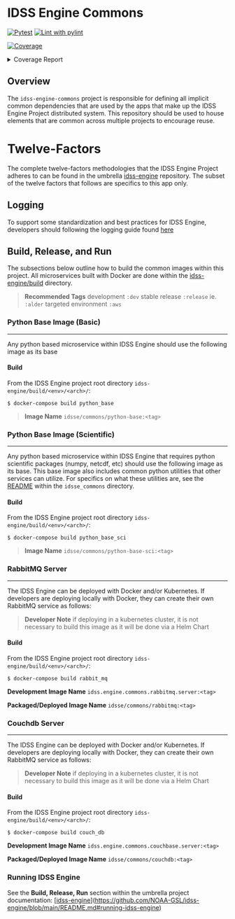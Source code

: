 # IDSS Engine Commons
[![Pytest](https://github.com/NOAA-GSL/idss-engine-commons/actions/workflows/run-tests.yml/badge.svg?branch=main)](https://github.com/NOAA-GSL/idss-engine-commons/actions/workflows/run-tests.yml) [![Lint with pylint](https://github.com/NOAA-GSL/idss-engine-commons/actions/workflows/linter.yml/badge.svg)](https://github.com/NOAA-GSL/idss-engine-commons/actions/workflows/linter.yml)

<!-- Pytest Coverage Comment:Begin -->
<a href="https://github.com/NOAA-GSL/idss-engine-commons/blob/main/README.md"><img alt="Coverage" src="https://img.shields.io/badge/Coverage-88%25-green.svg" /></a><details><summary>Coverage Report </summary><table><tr><th>File</th><th>Stmts</th><th>Miss</th><th>Cover</th><th>Missing</th></tr><tbody><tr><td colspan="5"><b>idsse/common</b></td></tr><tr><td>&nbsp; &nbsp;<a href="https://github.com/NOAA-GSL/idss-engine-commons/blob/main/idsse/common/__init__.py">__init__.py</a></td><td>0</td><td>0</td><td>100%</td><td>&nbsp;</td></tr><tr><td>&nbsp; &nbsp;<a href="https://github.com/NOAA-GSL/idss-engine-commons/blob/main/idsse/common/aws_utils.py">aws_utils.py</a></td><td>39</td><td>2</td><td>2</td><td><a href="https://github.com/NOAA-GSL/idss-engine-commons/blob/main/idsse/common/aws_utils.py#L 95%"> 95%</a></td></tr><tr><td>&nbsp; &nbsp;<a href="https://github.com/NOAA-GSL/idss-engine-commons/blob/main/idsse/common/config.py">config.py</a></td><td>69</td><td>5</td><td>5</td><td><a href="https://github.com/NOAA-GSL/idss-engine-commons/blob/main/idsse/common/config.py#L 93%"> 93%</a></td></tr><tr><td>&nbsp; &nbsp;<a href="https://github.com/NOAA-GSL/idss-engine-commons/blob/main/idsse/common/http_utils.py">http_utils.py</a></td><td>39</td><td>7</td><td>7</td><td><a href="https://github.com/NOAA-GSL/idss-engine-commons/blob/main/idsse/common/http_utils.py#L 82%"> 82%</a></td></tr><tr><td>&nbsp; &nbsp;<a href="https://github.com/NOAA-GSL/idss-engine-commons/blob/main/idsse/common/json_message.py">json_message.py</a></td><td>24</td><td>1</td><td>1</td><td><a href="https://github.com/NOAA-GSL/idss-engine-commons/blob/main/idsse/common/json_message.py#L 96%"> 96%</a></td></tr><tr><td>&nbsp; &nbsp;<a href="https://github.com/NOAA-GSL/idss-engine-commons/blob/main/idsse/common/log_util.py">log_util.py</a></td><td>41</td><td>3</td><td>3</td><td><a href="https://github.com/NOAA-GSL/idss-engine-commons/blob/main/idsse/common/log_util.py#L 93%"> 93%</a></td></tr><tr><td>&nbsp; &nbsp;<a href="https://github.com/NOAA-GSL/idss-engine-commons/blob/main/idsse/common/path_builder.py">path_builder.py</a></td><td>211</td><td>22</td><td>22</td><td><a href="https://github.com/NOAA-GSL/idss-engine-commons/blob/main/idsse/common/path_builder.py#L 90%"> 90%</a></td></tr><tr><td>&nbsp; &nbsp;<a href="https://github.com/NOAA-GSL/idss-engine-commons/blob/main/idsse/common/protocol_utils.py">protocol_utils.py</a></td><td>82</td><td>8</td><td>8</td><td><a href="https://github.com/NOAA-GSL/idss-engine-commons/blob/main/idsse/common/protocol_utils.py#L 90%"> 90%</a></td></tr><tr><td>&nbsp; &nbsp;<a href="https://github.com/NOAA-GSL/idss-engine-commons/blob/main/idsse/common/rabbitmq_utils.py">rabbitmq_utils.py</a></td><td>264</td><td>95</td><td>95</td><td><a href="https://github.com/NOAA-GSL/idss-engine-commons/blob/main/idsse/common/rabbitmq_utils.py#L 64%"> 64%</a></td></tr><tr><td>&nbsp; &nbsp;<a href="https://github.com/NOAA-GSL/idss-engine-commons/blob/main/idsse/common/utils.py">utils.py</a></td><td>128</td><td>12</td><td>12</td><td><a href="https://github.com/NOAA-GSL/idss-engine-commons/blob/main/idsse/common/utils.py#L 91%"> 91%</a></td></tr><tr><td>&nbsp; &nbsp;<a href="https://github.com/NOAA-GSL/idss-engine-commons/blob/main/idsse/common/validate_schema.py">validate_schema.py</a></td><td>40</td><td>0</td><td>100%</td><td>&nbsp;</td></tr><tr><td colspan="5"><b>idsse/common/sci</b></td></tr><tr><td>&nbsp; &nbsp;<a href="https://github.com/NOAA-GSL/idss-engine-commons/blob/main/idsse/common/sci/__init__.py">__init__.py</a></td><td>0</td><td>0</td><td>100%</td><td>&nbsp;</td></tr><tr><td>&nbsp; &nbsp;<a href="https://github.com/NOAA-GSL/idss-engine-commons/blob/main/idsse/common/sci/bit_pack.py">bit_pack.py</a></td><td>84</td><td>3</td><td>3</td><td><a href="https://github.com/NOAA-GSL/idss-engine-commons/blob/main/idsse/common/sci/bit_pack.py#L 96%"> 96%</a></td></tr><tr><td>&nbsp; &nbsp;<a href="https://github.com/NOAA-GSL/idss-engine-commons/blob/main/idsse/common/sci/geo_image.py">geo_image.py</a></td><td>236</td><td>17</td><td>17</td><td><a href="https://github.com/NOAA-GSL/idss-engine-commons/blob/main/idsse/common/sci/geo_image.py#L 93%"> 93%</a></td></tr><tr><td>&nbsp; &nbsp;<a href="https://github.com/NOAA-GSL/idss-engine-commons/blob/main/idsse/common/sci/grid_proj.py">grid_proj.py</a></td><td>95</td><td>1</td><td>1</td><td><a href="https://github.com/NOAA-GSL/idss-engine-commons/blob/main/idsse/common/sci/grid_proj.py#L 99%"> 99%</a></td></tr><tr><td>&nbsp; &nbsp;<a href="https://github.com/NOAA-GSL/idss-engine-commons/blob/main/idsse/common/sci/netcdf_io.py">netcdf_io.py</a></td><td>48</td><td>0</td><td>100%</td><td>&nbsp;</td></tr><tr><td>&nbsp; &nbsp;<a href="https://github.com/NOAA-GSL/idss-engine-commons/blob/main/idsse/common/sci/utils.py">utils.py</a></td><td>10</td><td>0</td><td>100%</td><td>&nbsp;</td></tr><tr><td>&nbsp; &nbsp;<a href="https://github.com/NOAA-GSL/idss-engine-commons/blob/main/idsse/common/sci/vectaster.py">vectaster.py</a></td><td>190</td><td>17</td><td>17</td><td><a href="https://github.com/NOAA-GSL/idss-engine-commons/blob/main/idsse/common/sci/vectaster.py#L 91%"> 91%</a></td></tr><tr><td><b>TOTAL</b></td><td><b>1600</b></td><td><b>193</b></td><td><b>88%</b></td><td>&nbsp;</td></tr></tbody></table></details>
<!-- Pytest Coverage Comment:End -->

## Overview
The `idss-engine-commons` project is responsible for defining all implicit common dependencies that are used by the apps that make up the IDSS Engine Project distributed system. This
repository should be used to house elements that are common across multiple projects to encourage reuse.


# Twelve-Factors
The complete twelve-factors methodologies that the IDSS Engine Project adheres to can be found in the umbrella [idss-engine](https://github.com/NOAA-GSL/idss-engine) repository. The subset of the twelve factors that follows are specifics to this app only.

## Logging
To support some standardization and best practices for IDSS Engine, developers should following the logging guide found [here](python/logging.rst)

## Build, Release, and Run
The subsections below outline how to build the common images within this project. All microservices built with Docker are done within the
[idss-engine/build](https://github.com/NOAA-GSL/idss-engine/build/) directory.

> **Recommended Tags** development `:dev` stable release `:release` ie. `:alder` targeted environment `:aws`

### Python Base Image (Basic)
---
Any python based microservice within IDSS Engine should use the following image as its base

#### Build
From the IDSS Engine project root directory `idss-engine/build/<env>/<arch>/`:

`$ docker-compose build python_base`

> **Image Name** `idsse/commons/python-base:<tag>`

### Python Base Image (Scientific)
---
Any python based microservice within IDSS Engine that requires python scientific packages (numpy, netcdf, etc) should use the following image as its base. This base image also includes common python utilities that other services can utilize. For specifics on what these utilities are, see the [README](python/idsse_common/README.md) within the `idsse_commons` directory.

#### Build
From the IDSS Engine project root directory `idss-engine/build/<env>/<arch>/`:

`$ docker-compose build python_base_sci`

> **Image Name** `idsse/commons/python-base-sci:<tag>`

### RabbitMQ Server
---
The IDSS Engine can be deployed with Docker and/or Kubernetes. If developers are deploying locally with Docker, they
can create their own RabbitMQ service as follows:

> **Developer Note** if deploying in a kubernetes cluster, it is not necessary to build this image as it will be done via a Helm Chart

#### Build
From the IDSS Engine project root directory `idss-engine/build/<env>/<arch>/`:

`$ docker-compose build rabbit_mq`

**Development Image Name** `idss.engine.commons.rabbitmq.server:<tag>`

**Packaged/Deployed Image Name** `idsse/commons/rabbitmq:<tag>`

### Couchdb Server
---
The IDSS Engine can be deployed with Docker and/or Kubernetes. If developers are deploying locally with Docker, they
can create their own RabbitMQ service as follows:

> **Developer Note** if deploying in a kubernetes cluster, it is not necessary to build this image as it will be done via a Helm Chart

#### Build
From the IDSS Engine project root directory `idss-engine/build/<env>/<arch>/`:
  
`$ docker-compose build couch_db`

**Development Image Name** `idss.engine.commons.couchbase.server:<tag>`

**Packaged/Deployed Image Name** `idsse/commons/couchdb:<tag>`

### Running IDSS Engine
See the **Build, Release, Run** section within the umbrella project documentation: [[idss-engine](https://github.com/NOAA-GSL/idss-engine)](https://github.com/NOAA-GSL/idss-engine/blob/main/README.md#running-idss-engine)
